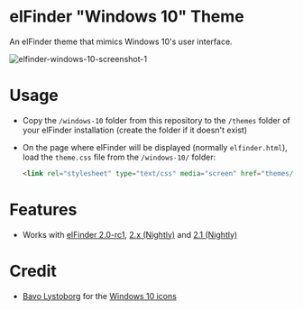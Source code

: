 # elFinder "Windows 10" Theme
An elFinder theme that mimics Windows 10's user interface.

![elfinder-windows-10-screenshot-1](https://cloud.githubusercontent.com/assets/4363863/9177364/bbafa306-3f88-11e5-932f-c5e581f9e0e4.png)

# Usage
* Copy the `/windows-10` folder from this repository to the `/themes` folder of your
elFinder installation (create the folder if it doesn't exist)
* On the page where elFinder will be displayed (normally `elfinder.html`),
load the `theme.css` file from the `/windows-10/` folder:

    ```html
    <link rel="stylesheet" type="text/css" media="screen" href="themes/windows-10/css/theme.css">
    ```

# Features
* Works with [elFinder 2.0-rc1](https://github.com/Studio-42/elFinder/releases/tag/2.0-rc1),
[2.x (Nightly)](http://nao-pon.github.io/elFinder-nightly/latests/elfinder-2.x.zip)
and [2.1 (Nightly)](http://nao-pon.github.io/elFinder-nightly/latests/elfinder-2.1.zip)

# Credit
* [Bavo Lystoborg](https://twitter.com/BAV0) for the [Windows 10 icons](http://icons.bav0.com/builds/10166)